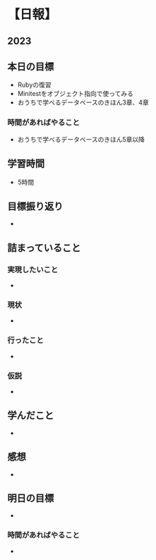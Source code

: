 # 【日報】
## 2023
## 本日の目標
- Rubyの復習
- Minitestをオブジェクト指向で使ってみる
- おうちで学べるデータベースのきほん3章、4章

### 時間があればやること
- おうちで学べるデータベースのきほん5章以降
## 学習時間
- 5時間

## 目標振り返り
- 

## 詰まっていること
### 実現したいこと 
- 
### 現状
- 
### 行ったこと 
- 
### 仮説
- 

## 学んだこと
- 

## 感想
- 

## 明日の目標
- 

### 時間があればやること
- 
